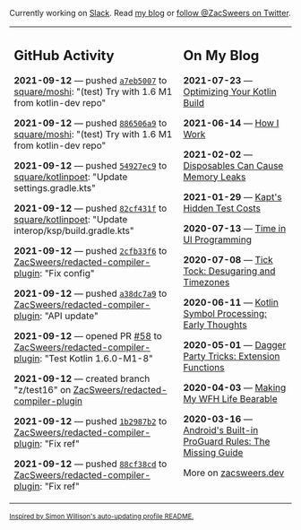 Currently working on [Slack](https://slack.com/). Read [my blog](https://zacsweers.dev/) or [follow @ZacSweers on Twitter](https://twitter.com/ZacSweers).

<table><tr><td valign="top" width="60%">

## GitHub Activity
<!-- githubActivity starts -->
**2021-09-12** — pushed [`a7eb5007`](https://github.com/square/moshi/commit/a7eb5007c539908137103bd27a2afa1bc0f1b7a8) to [square/moshi](https://api.github.com/repos/square/moshi): "(test) Try with 1.6 M1 from kotlin-dev repo"

**2021-09-12** — pushed [`886506a9`](https://github.com/square/moshi/commit/886506a9b93f00f6fce6b25c1f5a1ea90bac73ee) to [square/moshi](https://api.github.com/repos/square/moshi): "(test) Try with 1.6 M1 from kotlin-dev repo"

**2021-09-12** — pushed [`54927ec9`](https://github.com/square/kotlinpoet/commit/54927ec9ee44cd758641af2f2fed6f083ac7752a) to [square/kotlinpoet](https://api.github.com/repos/square/kotlinpoet): "Update settings.gradle.kts"

**2021-09-12** — pushed [`82cf431f`](https://github.com/square/kotlinpoet/commit/82cf431f46c63078388b472ea4e83226623fbcf7) to [square/kotlinpoet](https://api.github.com/repos/square/kotlinpoet): "Update interop/ksp/build.gradle.kts"

**2021-09-12** — pushed [`2cfb33f6`](https://github.com/ZacSweers/redacted-compiler-plugin/commit/2cfb33f6918852d515412742dcad5b417f3e8eeb) to [ZacSweers/redacted-compiler-plugin](https://api.github.com/repos/ZacSweers/redacted-compiler-plugin): "Fix config"

**2021-09-12** — pushed [`a38dc7a9`](https://github.com/ZacSweers/redacted-compiler-plugin/commit/a38dc7a96eaa97f5f5aa4c276759d1427c0b39dd) to [ZacSweers/redacted-compiler-plugin](https://api.github.com/repos/ZacSweers/redacted-compiler-plugin): "API update"

**2021-09-12** — opened PR [#58](https://api.github.com/repos/ZacSweers/redacted-compiler-plugin/pulls/58) to [ZacSweers/redacted-compiler-plugin](https://api.github.com/repos/ZacSweers/redacted-compiler-plugin): "Test Kotlin 1.6.0-M1-8"

**2021-09-12** — created branch "z/test16" on [ZacSweers/redacted-compiler-plugin](https://api.github.com/repos/ZacSweers/redacted-compiler-plugin)

**2021-09-12** — pushed [`1b2987b2`](https://github.com/ZacSweers/redacted-compiler-plugin/commit/1b2987b2c9180752a1eefab21bf065edf2e210b2) to [ZacSweers/redacted-compiler-plugin](https://api.github.com/repos/ZacSweers/redacted-compiler-plugin): "Fix ref"

**2021-09-12** — pushed [`88cf38cd`](https://github.com/ZacSweers/redacted-compiler-plugin/commit/88cf38cd1155908967f1d25a00c9c2a2e077d4ec) to [ZacSweers/redacted-compiler-plugin](https://api.github.com/repos/ZacSweers/redacted-compiler-plugin): "Fix ref"
<!-- githubActivity ends -->
</td><td valign="top" width="40%">

## On My Blog
<!-- blog starts -->
**2021-07-23** — [Optimizing Your Kotlin Build](https://www.zacsweers.dev/optimizing-your-kotlin-build/)

**2021-06-14** — [How I Work](https://www.zacsweers.dev/how-i-work/)

**2021-02-02** — [Disposables Can Cause Memory Leaks](https://www.zacsweers.dev/disposables-can-cause-memory-leaks/)

**2021-01-29** — [Kapt's Hidden Test Costs](https://www.zacsweers.dev/kapts-hidden-test-costs/)

**2020-07-13** — [Time in UI Programming](https://www.zacsweers.dev/time-in-ui/)

**2020-07-08** — [Tick Tock: Desugaring and Timezones](https://www.zacsweers.dev/ticktock-desugaring-timezones/)

**2020-06-11** — [Kotlin Symbol Processing: Early Thoughts](https://www.zacsweers.dev/kotlin-symbol-processor-early-thoughts/)

**2020-05-01** — [Dagger Party Tricks: Extension Functions](https://www.zacsweers.dev/dagger-party-tricks-extension-functions/)

**2020-04-03** — [Making My WFH Life Bearable](https://www.zacsweers.dev/making-wfh-life-bearable/)

**2020-03-16** — [Android's Built-in ProGuard Rules: The Missing Guide](https://www.zacsweers.dev/android-proguard-rules/)
<!-- blog ends -->
More on [zacsweers.dev](https://zacsweers.dev/)
</td></tr></table>

<sub><a href="https://simonwillison.net/2020/Jul/10/self-updating-profile-readme/">Inspired by Simon Willison's auto-updating profile README.</a></sub>